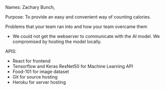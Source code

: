 Names: Zachary Bunch, 

Purpose: To provide an easy and convenient way of counting calories.

Problems that your team ran into and how your team overcame them
- We could not get the webserver to communicate with the AI model. We compromised by hosting the model locally.

APIS:
* React for frontend
* Tensorflow and Keras ResNet50 for Machine Learning API
* Food-101 for image dataset
* Git for source hosting
* Heroku for server hosting

